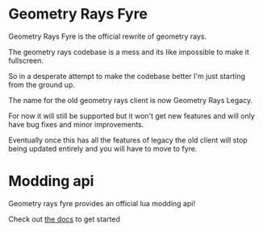 # Geometry Rays Fyre
 Geometry Rays Fyre is the official rewrite of geometry rays.

 The geometry rays codebase is a mess and its like impossible to make it fullscreen.

 So in a desperate attempt to make the codebase better I'm just starting from the ground up.

 The name for the old geometry rays client is now Geometry Rays Legacy.

 For now it will still be supported but it won't get new features and will only have bug fixes and minor improvements.

 Eventually once this has all the features of legacy the old client will stop being updated entirely and you will have to move to fyre.

# Modding api
 Geometry rays fyre provides an official lua modding api!

 Check out [the docs](https://github.com/Geometry-Rays/modding-docs) to get started
